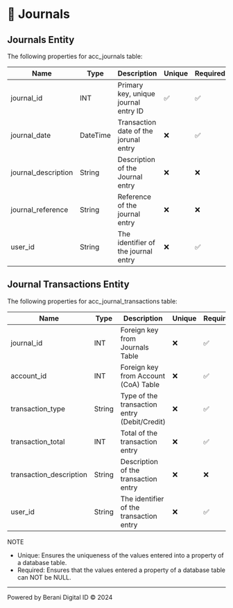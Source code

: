 # 🧾 Journals

## Journals Entity
The following properties for acc_journals table:

| Name                      | Type      | Description                               | Unique | Required  |
|---------------------------|-----------|-------------------------------------------|--------|-----------|
| journal_id                | INT       | Primary key, unique journal entry ID      |   ✅   |    ✅    |
| journal_date              | DateTime  | Transaction date of the jorunal entry     |   ❌   |    ✅    |
| journal_description       | String    | Description of the Journal entry          |   ❌   |    ❌    |
| journal_reference         | String    | Reference of the journal entry            |   ❌   |    ❌    |
| user_id                   | String    | The identifier of the journal entry       |   ❌   |    ✅    |

## Journal Transactions Entity
The following properties for acc_journal_transactions table:

| Name                          | Type      | Description                                   | Unique | Required  |
|-------------------------------|-----------|-----------------------------------------------|--------|-----------|
| journal_id                    | INT       | Foreign key from Journals Table               |   ❌   |    ✅    |
| account_id                    | INT       | Foreign key from Account (CoA) Table          |   ❌   |    ✅    |
| transaction_type              | String    | Type of the transaction entry (Debit/Credit)  |   ❌   |    ✅    |
| transaction_total             | INT       | Total of the transaction entry                |   ❌   |    ✅    |
| transaction_description       | String    | Description of the transaction entry          |   ❌   |    ❌    |
| user_id                       | String    | The identifier of the transaction entry       |   ❌   |    ✅    |

NOTE
- Unique: Ensures the uniqueness of the values entered into a property of a database table.
- Required: Ensures that the values entered a property of a database table can NOT be NULL.

---
Powered by Berani Digital ID © 2024